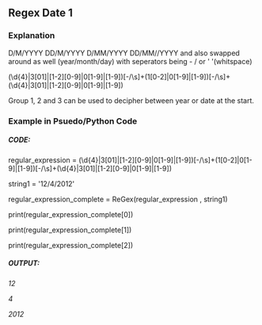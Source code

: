 <h2>Regex Date 1</h2>

<h3>Explanation</h3>
<p>D/M/YYYY DD/M/YYYY D/MM/YYYY DD/MM//YYYY and also swapped around as well (year/month/day)
with seperators being - / or ' '(whitspace)</p>
<p>(\d{4}|3[01]|[1-2][0-9]|0[1-9]|[1-9])[-/\s]+(1[0-2]|0[1-9]|[1-9])[-/\s]+(\d{4}|3[01]|[1-2][0-9]|0[1-9]|[1-9])</p>
<p>Group 1, 2 and 3 can be used to decipher between year or date at the start.</p>

<h3>Example in Psuedo/Python Code</h3>
<h5>CODE:</h5>
<p>regular_expression = (\d{4}|3[01]|[1-2][0-9]|0[1-9]|[1-9])[-/\s]+(1[0-2]|0[1-9]|[1-9])[-/\s]+(\d{4}|3[01]|[1-2][0-9]|0[1-9]|[1-9])</p>
<p>string1 = '12/4/2012'</p>
<p>regular_expression_complete = ReGex(regular_expression , string1)</p>
<p>print(regular_expression_complete[0])</p>
<p>print(regular_expression_complete[1])</p>
<p>print(regular_expression_complete[2])</p>
<h5>OUTPUT:</h5>
<p><i>12</i></p>
<p><i>4</i></p>
<p><i>2012</i></p>

